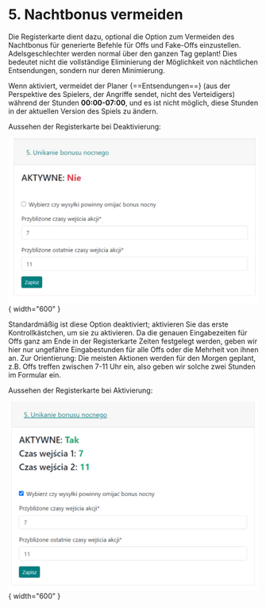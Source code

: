 # 5. Nachtbonus vermeiden

Die Registerkarte dient dazu, optional die Option zum Vermeiden des Nachtbonus für generierte Befehle für Offs und Fake-Offs einzustellen. Adelsgeschlechter werden normal über den ganzen Tag geplant! Dies bedeutet nicht die vollständige Eliminierung der Möglichkeit von nächtlichen Entsendungen, sondern nur deren Minimierung.

Wenn aktiviert, vermeidet der Planer {==Entsendungen==} (aus der Perspektive des Spielers, der Angriffe sendet, nicht des Verteidigers) während der Stunden **00:00-07:00**, und es ist nicht möglich, diese Stunden in der aktuellen Version des Spiels zu ändern.

Aussehen der Registerkarte bei Deaktivierung:

![alt text](image-6.png){ width="600" }

Standardmäßig ist diese Option deaktiviert; aktivieren Sie das erste Kontrollkästchen, um sie zu aktivieren. Da die genauen Eingabezeiten für Offs ganz am Ende in der Registerkarte Zeiten festgelegt werden, geben wir hier nur ungefähre Eingabestunden für alle Offs oder die Mehrheit von ihnen an. Zur Orientierung: Die meisten Aktionen werden für den Morgen geplant, z.B. Offs treffen zwischen 7-11 Uhr ein, also geben wir solche zwei Stunden im Formular ein.

Aussehen der Registerkarte bei Aktivierung:

![alt text](image-7.png){ width="600" }
